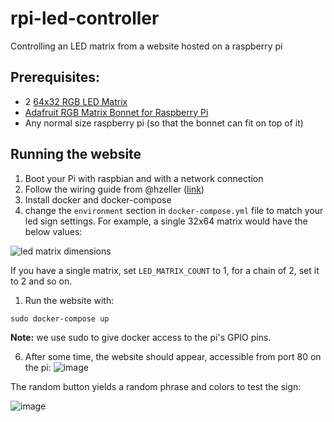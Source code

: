 # rpi-led-controller
Controlling an LED matrix from a website hosted on a raspberry pi

## Prerequisites:
- 2 [64x32 RGB LED Matrix](https://www.adafruit.com/product/2279)
- [Adafruit RGB Matrix Bonnet for Raspberry Pi](https://www.adafruit.com/product/3211)
- Any normal size raspberry pi (so that the bonnet can fit on top of it)

## Running the website
1. Boot your Pi with raspbian and with a network connection
1. Follow the wiring guide from @hzeller ([link](https://github.com/hzeller/rpi-rgb-led-matrix/blob/master/wiring.md))
1. Install docker and docker-compose
1. change the `environment` section in `docker-compose.yml` file to match
 your led sign settings. For example, a single 32x64 matrix would have the
 below values:

![led matrix dimensions](https://user-images.githubusercontent.com/36345325/163526356-51c4ea4d-3630-48b4-bb63-e9e6e00ecbd2.png)

If you have a single matrix, set `LED_MATRIX_COUNT` to 1, for a chain of 2, set
 it to 2 and so on.
 
1. Run the website with:
```
sudo docker-compose up
```
**Note:** we use sudo to give docker access to the pi's GPIO pins.

6. After some time, the website should appear, accessible from port 80 on the pi:
![image](https://user-images.githubusercontent.com/36345325/140591851-08f9b5b5-c92d-4286-a5c8-60ceb5c45ba1.png)

The random button yields a random phrase and colors to test the sign:

![image](https://user-images.githubusercontent.com/36345325/140591859-227baa9f-444c-48dd-9f44-b7b50376346e.png)
